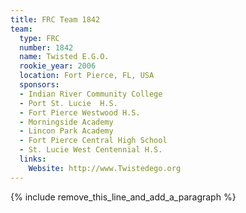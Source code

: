 ```yaml
---
title: FRC Team 1842
team:
  type: FRC
  number: 1842
  name: Twisted E.G.O.
  rookie_year: 2006
  location: Fort Pierce, FL, USA
  sponsors:
  - Indian River Community College
  - Port St. Lucie  H.S.
  - Fort Pierce Westwood H.S.
  - Morningside Academy
  - Lincon Park Academy
  - Fort Pierce Central High School
  - St. Lucie West Centennial H.S.
  links:
    Website: http://www.Twistedego.org
---
```


{% include remove_this_line_and_add_a_paragraph %}